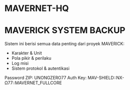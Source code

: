# MAVERNET-HQ
# MAVERICK SYSTEM BACKUP

Sistem ini berisi semua data penting dari proyek MAVERICK:
- Karakter & Unit
- Pola pikir & perilaku
- Log misi
- Sistem protokol & autentikasi

Password ZIP: UNONGZERO77
Auth Key: MAV-SHIELD::NX-Ω77::MAVERNET_FULLCORE
